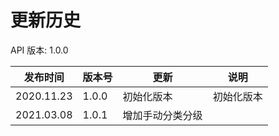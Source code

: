 # 更新历史

API 版本: 1.0.0


| 发布时间   | 版本号 | 更新       | 说明       |
| ---------- | ------ | ---------- | ---------- |
| 2020.11.23 | 1.0.0  | 初始化版本 | 初始化版本 |
| 2021.03.08 | 1.0.1  | 增加手动分类分级 |  |
